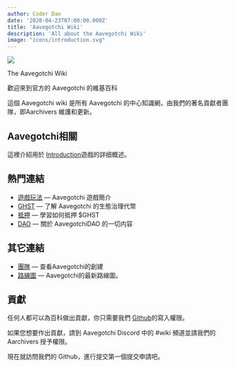 ```yaml
---
author: Coder Dan
date: '2020-04-23T07:00:00.000Z'
title: 'Aavegotchi Wiki'
description: 'All about the Aavegotchi Wiki'
image: "icons/introduction.svg"
---
```


<div class="headerImageContainer">
<img class="headerImage" src="/icons/introduction.svg">
<p class="headerImageText">The Aavegotchi Wiki</p>
</div>

歡迎來到官方的 Aavegotchi 的維基百科

這個 Aavegotchi wiki 是所有 Aavegotchi 的中心知識網，由我們的著名貢獻者團隊，即Aarchivers 維護和更新。

## Aavegotchi相關

這裡介紹用於 [Introduction](https://wiki.aavegotchi.com/introduction)遊戲的詳细概述。

## 熱門連結
* [遊戲玩法](https://wiki.aavegotchi.com/gameplay) — Aavegotchi 遊戲簡介
* [GHST](https://wiki.aavegotchi.com/ghst) — 了解 Aavegotchi 的生態治理代幣
* [抵押](https://wiki.aavegotchi.com/staking) — 學習如何抵押 $GHST
* [DAO](https://wiki.aavegotchi.com/dao) — 關於 AavegotchiDAO 的一切内容

## 其它連結

* [團隊](https://wiki.aavegotchi.com/team) — 查看Aavegotchi的創建
* [路線圖](https://wiki.aavegotchi.com/roadmap) — Aavegotchi的最新路線圖。



## 貢獻

任何人都可以為百科做出貢獻，你只需要我們  [Github](https://github.com/aavegotchi/aavegotchi-wiki)的寫入權限。

如果您想要作出貢獻，請到 Aavegotchi Discord 中的 #wiki 頻道並請我們的 Aarchivers 授予權限。

現在就訪問我們的 Github，進行提交第一個提交申請吧。 